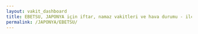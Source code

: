 ```yaml
---
layout: vakit_dashboard
title: EBETSU, JAPONYA için iftar, namaz vakitleri ve hava durumu - ilçe/eyalet seç
permalink: /JAPONYA/EBETSU/
---
```


<script type="text/javascript">
  var GLOBAL_COUNTRY = 'JAPONYA';
  var GLOBAL_CITY = 'EBETSU';
  var GLOBAL_STATE = '';
  var lat = 72;
  var lon = 21;
</script>
